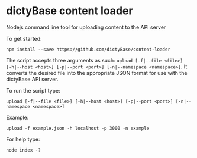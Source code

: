 # dictyBase content loader
Nodejs command line tool for uploading content to the API server

To get started:

```
npm install --save https://github.com/dictyBase/content-loader
```

The script accepts three arguments as such: `upload [-f|--file <file>]  [-h|--host <host>] [-p|--port <port>] [-n|--namespace <namespace>]`. It converts the desired file into the appropriate JSON format for use with the dictyBase API server.

To run the script type:

```
upload [-f|--file <file>] [-h|--host <host>] [-p|--port <port>] [-n|--namespace <namespace>]
```

Example:

```
upload -f example.json -h localhost -p 3000 -n example
```

For help type:

```
node index -?
```
